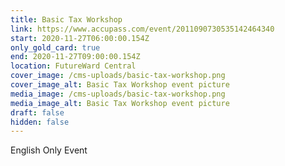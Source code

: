 ```yaml
---
title: Basic Tax Workshop
link: https://www.accupass.com/event/2011090730535142464340
start: 2020-11-27T06:00:00.154Z
only_gold_card: true
end: 2020-11-27T09:00:00.154Z
location: FutureWard Central
cover_image: /cms-uploads/basic-tax-workshop.png
cover_image_alt: Basic Tax Workshop event picture
media_image: /cms-uploads/basic-tax-workshop.png
media_image_alt: Basic Tax Workshop event picture
draft: false
hidden: false
---
```

English Only Event